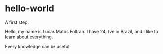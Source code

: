 # hello-world

A first step.

Hello, my name is Lucas Matos Foltran. I have 24, live in Brazil, and I like to learn about everything.

Every knowledge can be useful!
